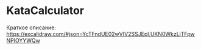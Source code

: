 # KataCalculator

Краткое описание:
https://excalidraw.com/#json=YcTFndUE02wVIV2SSJEpl,UKN0WkzLiTFpwNPIOYYWQw